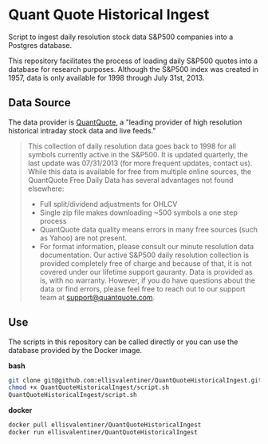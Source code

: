 # Quant Quote Historical Ingest

Script to ingest daily resolution stock data S&P500 companies into a Postgres database.

This repository facilitates the process of loading daily S&P500 quotes into a database for research purposes. Although the S&P500 index was created in 1957, data is only available for 1998 through July 31st, 2013.

## Data Source

The data provider is [QuantQuote](https://quantquote.com/historical-stock-data), a "leading provider of high resolution historical intraday stock data and live feeds."

> This collection of daily resolution data goes back to 1998 for all symbols currently active in the S&P500. It is updated quarterly, the last update was 07/31/2013 (for more frequent updates, contact us). While this data is available for free from multiple online sources, the QuantQuote Free Daily Data has several advantages not found elsewhere:
> - Full split/dividend adjustments for OHLCV
> - Single zip file makes downloading ~500 symbols a one step process
> - QuantQuote data quality means errors in many free sources (such as Yahoo) are not present.
> - For format information, please consult our minute resolution data documentation.
> Our active S&P500 daily resolution collection is provided completely free of charge and because of that, it is not covered under our lifetime support gauranty. Data is provided as is, with no warranty. However, if you do have questions about the data or find errors, please feel free to reach out to our support team at support@quantquote.com.

## Use

The scripts in this repository can be called directly or you can use the database provided by the Docker image.

**bash**

```bash
git clone git@github.com:ellisvalentiner/QuantQuoteHistoricalIngest.git
chmod +x QuantQuoteHistoricalIngest/script.sh
QuantQuoteHistoricalIngest/script.sh
```

**docker**

```bash
docker pull ellisvalentiner/QuantQuoteHistoricalIngest
docker run ellisvalentiner/QuantQuoteHistoricalIngest
```

